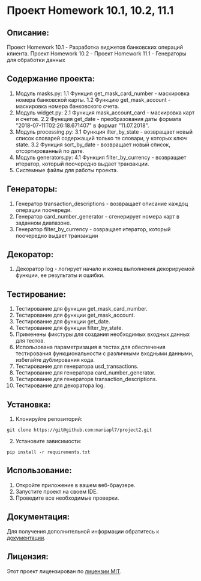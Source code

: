 # Проект Homework 10.1, 10.2, 11.1

## Описание:

Проект Homework 10.1 - Разработка виджетов банковских операций клиента.
Проект Homework 10.2 - 
Проект Homework 11.1 - Генераторы для обработки данных


## Содержание проекта:

1. Модуль masks.py:
1.1 Функция get_mask_card_number - маскировка номера банковской карты.
1.2 Функцию get_mask_account - маскировка номера банковского счета.
2. Модуль widget.py:
2.1 Функция mask_account_card - маскировка карт и счетов.
2.2 Функция get_date - преобразования даты формата "2018-07-11T02:26:18.671407" в формат "11.07.2018".
3. Модуль processing.py:
3.1 Функция ilter_by_state - возвращает новый список словарей содержащий только те словари, у которых ключ 
state.
3.2 Функция sort_by_date - возвращает новый список, отсортированный по дате.
4. Модуль generators.py:
4.1 Функция filter_by_currency - возвращает итератор, который поочередно выдает транзакции.
5. Системные файлы для работы проекта.

## Генераторы:

1. Генератор transaction_descriptions - возвращает описание каждоц операции поочереди.
2. Генератор card_number_generator - сгенерирует номера карт в заданном диапазоне.
3. Генератор filter_by_currency - озвращает итератор, который поочередно выдает транзакции

## Декоратор:

1. Декоратор log - логирует начало и конец выполнения декорируемой функции, ее результаты и ошибки.

## Тестирование:

1. Тестирование для функции get_mask_card_number.
2. Тестирование для функции get_mask_account.
3. Тестирование для функции get_date.
4. Тестирование для функции filter_by_state.
5. Применены фикстуры для создания необходимых входных данных для тестов. 
6. Использована параметризация в тестах для обеспечения тестирования функциональности с различными входными данными, избегайте дублирования кода.
7. Тестирование для генератора usd_transactions.
8. Тестирование для генератора card_number_generator.
9. Тестирование для генераторв transaction_descriptions.
10. Тестирование для декоратора log.

## Установка:

1. Клонируйте репозиторий:
```
git clone https://git@github.com:mariapl7/project2.git
```
2. Установите зависимости:
```
pip install -r requirements.txt
```
## Использование:

1. Откройте приложение в вашем веб-браузере.
2. Запустите проект на своем IDE.
3. Проведите все необходимые проверки.

## Документация:

Для получения дополнительной информации обратитесь к [документации](docs/README.md).

## Лицензия:

Этот проект лицензирован по [лицензии MIT](LICENSE).